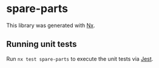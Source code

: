 # spare-parts

This library was generated with [Nx](https://nx.dev).

## Running unit tests

Run `nx test spare-parts` to execute the unit tests via [Jest](https://jestjs.io).
